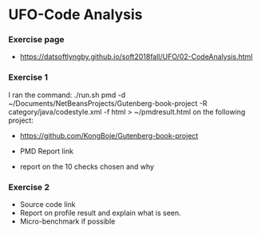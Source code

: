 # UFO-Code Analysis
### Exercise page
- https://datsoftlyngby.github.io/soft2018fall/UFO/02-CodeAnalysis.html

### Exercise 1
I ran the command: ./run.sh pmd -d ~/Documents/NetBeansProjects/Gutenberg-book-project -R category/java/codestyle.xml -f html > ~/pmdresult.html on the following project:

- https://github.com/KongBoje/Gutenberg-book-project

- PMD Report link

- report on the 10 checks chosen and why

### Exercise 2
- Source code link
- Report on profile result and explain what is seen.
- Micro-benchmark if possible
